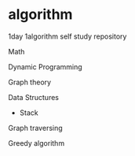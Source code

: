 # algorithm
1day 1algorithm self study repository



Math

Dynamic Programming

Graph theory

Data Structures

- Stack

Graph traversing

Greedy algorithm






